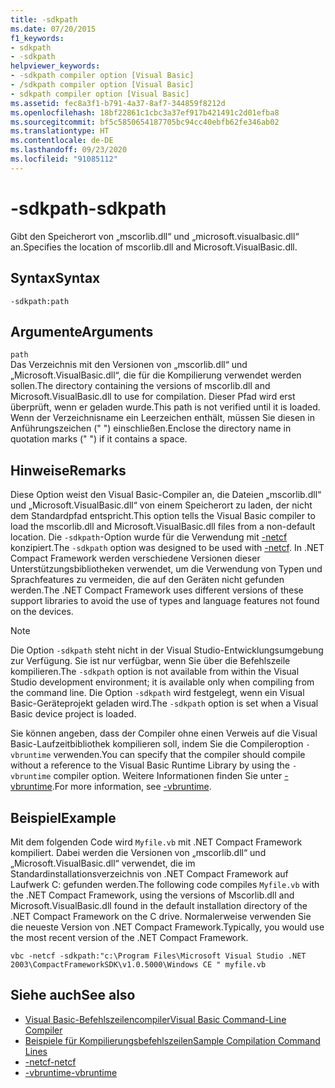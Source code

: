 ```yaml
---
title: -sdkpath
ms.date: 07/20/2015
f1_keywords:
- sdkpath
- -sdkpath
helpviewer_keywords:
- -sdkpath compiler option [Visual Basic]
- /sdkpath compiler option [Visual Basic]
- sdkpath compiler option [Visual Basic]
ms.assetid: fec8a3f1-b791-4a37-8af7-344859f8212d
ms.openlocfilehash: 18bf22861c1cbc3a37ef917b421491c2d01efba8
ms.sourcegitcommit: bf5c5850654187705bc94cc40ebfb62fe346ab02
ms.translationtype: HT
ms.contentlocale: de-DE
ms.lasthandoff: 09/23/2020
ms.locfileid: "91085112"
---
```

# <a name="-sdkpath"></a><span data-ttu-id="a92b0-102">-sdkpath</span><span class="sxs-lookup"><span data-stu-id="a92b0-102">-sdkpath</span></span>

<span data-ttu-id="a92b0-103">Gibt den Speicherort von „mscorlib.dll“ und „microsoft.visualbasic.dll“ an.</span><span class="sxs-lookup"><span data-stu-id="a92b0-103">Specifies the location of mscorlib.dll and Microsoft.VisualBasic.dll.</span></span>  
  
## <a name="syntax"></a><span data-ttu-id="a92b0-104">Syntax</span><span class="sxs-lookup"><span data-stu-id="a92b0-104">Syntax</span></span>  
  
```console  
-sdkpath:path  
```  
  
## <a name="arguments"></a><span data-ttu-id="a92b0-105">Argumente</span><span class="sxs-lookup"><span data-stu-id="a92b0-105">Arguments</span></span>  

 `path`  
 <span data-ttu-id="a92b0-106">Das Verzeichnis mit den Versionen von „mscorlib.dll“ und „Microsoft.VisualBasic.dll“, die für die Kompilierung verwendet werden sollen.</span><span class="sxs-lookup"><span data-stu-id="a92b0-106">The directory containing the versions of mscorlib.dll and Microsoft.VisualBasic.dll to use for compilation.</span></span> <span data-ttu-id="a92b0-107">Dieser Pfad wird erst überprüft, wenn er geladen wurde.</span><span class="sxs-lookup"><span data-stu-id="a92b0-107">This path is not verified until it is loaded.</span></span> <span data-ttu-id="a92b0-108">Wenn der Verzeichnisname ein Leerzeichen enthält, müssen Sie diesen in Anführungszeichen (" ") einschließen.</span><span class="sxs-lookup"><span data-stu-id="a92b0-108">Enclose the directory name in quotation marks (" ") if it contains a space.</span></span>  
  
## <a name="remarks"></a><span data-ttu-id="a92b0-109">Hinweise</span><span class="sxs-lookup"><span data-stu-id="a92b0-109">Remarks</span></span>  

 <span data-ttu-id="a92b0-110">Diese Option weist den Visual Basic-Compiler an, die Dateien „mscorlib.dll“ und „Microsoft.VisualBasic.dll“ von einem Speicherort zu laden, der nicht dem Standardpfad entspricht.</span><span class="sxs-lookup"><span data-stu-id="a92b0-110">This option tells the Visual Basic compiler to load the mscorlib.dll and Microsoft.VisualBasic.dll files from a non-default location.</span></span> <span data-ttu-id="a92b0-111">Die `-sdkpath`-Option wurde für die Verwendung mit [-netcf](netcf.md) konzipiert.</span><span class="sxs-lookup"><span data-stu-id="a92b0-111">The `-sdkpath` option was designed to be used with [-netcf](netcf.md).</span></span> <span data-ttu-id="a92b0-112">In .NET Compact Framework werden verschiedene Versionen dieser Unterstützungsbibliotheken verwendet, um die Verwendung von Typen und Sprachfeatures zu vermeiden, die auf den Geräten nicht gefunden werden.</span><span class="sxs-lookup"><span data-stu-id="a92b0-112">The .NET Compact Framework uses different versions of these support libraries to avoid the use of types and language features not found on the devices.</span></span>  
  
> [!NOTE]
> <span data-ttu-id="a92b0-113">Die Option `-sdkpath` steht nicht in der Visual Studio-Entwicklungsumgebung zur Verfügung. Sie ist nur verfügbar, wenn Sie über die Befehlszeile kompilieren.</span><span class="sxs-lookup"><span data-stu-id="a92b0-113">The `-sdkpath` option is not available from within the Visual Studio development environment; it is available only when compiling from the command line.</span></span> <span data-ttu-id="a92b0-114">Die Option `-sdkpath` wird festgelegt, wenn ein Visual Basic-Geräteprojekt geladen wird.</span><span class="sxs-lookup"><span data-stu-id="a92b0-114">The `-sdkpath` option is set when a Visual Basic device project is loaded.</span></span>  
  
 <span data-ttu-id="a92b0-115">Sie können angeben, dass der Compiler ohne einen Verweis auf die Visual Basic-Laufzeitbibliothek kompilieren soll, indem Sie die Compileroption `-vbruntime` verwenden.</span><span class="sxs-lookup"><span data-stu-id="a92b0-115">You can specify that the compiler should compile without a reference to the Visual Basic Runtime Library by using the `-vbruntime` compiler option.</span></span> <span data-ttu-id="a92b0-116">Weitere Informationen finden Sie unter [-vbruntime](vbruntime.md).</span><span class="sxs-lookup"><span data-stu-id="a92b0-116">For more information, see [-vbruntime](vbruntime.md).</span></span>  
  
## <a name="example"></a><span data-ttu-id="a92b0-117">Beispiel</span><span class="sxs-lookup"><span data-stu-id="a92b0-117">Example</span></span>  

 <span data-ttu-id="a92b0-118">Mit dem folgenden Code wird `Myfile.vb` mit .NET Compact Framework kompiliert. Dabei werden die Versionen von „mscorlib.dll“ und „Microsoft.VisualBasic.dll“ verwendet, die im Standardinstallationsverzeichnis von .NET Compact Framework auf Laufwerk C: gefunden werden.</span><span class="sxs-lookup"><span data-stu-id="a92b0-118">The following code compiles `Myfile.vb` with the .NET Compact Framework, using the versions of Mscorlib.dll and Microsoft.VisualBasic.dll found in the default installation directory of the .NET Compact Framework on the C drive.</span></span> <span data-ttu-id="a92b0-119">Normalerweise verwenden Sie die neueste Version von .NET Compact Framework.</span><span class="sxs-lookup"><span data-stu-id="a92b0-119">Typically, you would use the most recent version of the .NET Compact Framework.</span></span>  
  
```console
vbc -netcf -sdkpath:"c:\Program Files\Microsoft Visual Studio .NET 2003\CompactFrameworkSDK\v1.0.5000\Windows CE " myfile.vb  
```  
  
## <a name="see-also"></a><span data-ttu-id="a92b0-120">Siehe auch</span><span class="sxs-lookup"><span data-stu-id="a92b0-120">See also</span></span>

- [<span data-ttu-id="a92b0-121">Visual Basic-Befehlszeilencompiler</span><span class="sxs-lookup"><span data-stu-id="a92b0-121">Visual Basic Command-Line Compiler</span></span>](index.md)
- [<span data-ttu-id="a92b0-122">Beispiele für Kompilierungsbefehlszeilen</span><span class="sxs-lookup"><span data-stu-id="a92b0-122">Sample Compilation Command Lines</span></span>](sample-compilation-command-lines.md)
- [<span data-ttu-id="a92b0-123">-netcf</span><span class="sxs-lookup"><span data-stu-id="a92b0-123">-netcf</span></span>](netcf.md)
- [<span data-ttu-id="a92b0-124">-vbruntime</span><span class="sxs-lookup"><span data-stu-id="a92b0-124">-vbruntime</span></span>](vbruntime.md)
